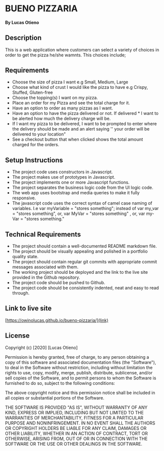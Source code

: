 # BUENO PIZZARIA
#### By Lucas Otieno
## Description
This is a web application where customers can select a variety of choices in order to get the pizza he/she wamnts. This choices include;
## Requirements
* Choose the size of pizza I want e.g Small, Medium, Large
* Choose what kind of crust I would like the pizza to have e.g Crispy, Stuffed, Gluten-free
* Choose the topping(s) I want on my pizza.
* Place an order for my Pizza and see the total charge for it.
* Have an option to order as many pizzas as I want.
* Have an option to have the pizza delivered or not.  If delivered * I want to be alerted how much the delivery charge will be.
* If I want my pizza to be delivered, I want to be prompted to enter where the delivery should be made and an alert saying '' your order will be delivered to your location"
* See a checkout button that when clicked shows the total amount charged for the orders.
## Setup Instructions
* The project code uses constructors in Javascript.
* The project makes use of prototypes in Javascript.
* The project implements one or more Javascript functions.
* The project separates the business logic code from the UI logic code.
* The web app uses bootstrap and media queries to make it fully responsive.
* The javascript code uses the correct syntax of camel case naming of variables. I.e var myVariable = "stores something"; instead of var my_var = "stores something", or, var MyVar = "stores something" , or,  var my-Var = "stores something."
## Technical Requirements
* The project should contain a well-documented README markdown file.
* The project should be visually appealing and polished in a portfolio quality state.
* The project should contain regular git commits with appropriate commit messages associated with them.
* The working project should be deployed and the link to the live site provided in the Github repository.
* The project code should be pushed to Github.
* The project code should be consistently indented, neat and easy to read through.
## Link to live site
[https://owinolucas.github.io/bueno-pizzaria/](link)
## License
Copyright (c) [2020] [Lucas Otieno]

Permission is hereby granted, free of charge, to any person obtaining a copy
of this software and associated documentation files (the "Software"), to deal
in the Software without restriction, including without limitation the rights
to use, copy, modify, merge, publish, distribute, sublicense, and/or sell
copies of the Software, and to permit persons to whom the Software is
furnished to do so, subject to the following conditions:

The above copyright notice and this permission notice shall be included in all
copies or substantial portions of the Software.

THE SOFTWARE IS PROVIDED "AS IS", WITHOUT WARRANTY OF ANY KIND, EXPRESS OR
IMPLIED, INCLUDING BUT NOT LIMITED TO THE WARRANTIES OF MERCHANTABILITY,
FITNESS FOR A PARTICULAR PURPOSE AND NONINFRINGEMENT. IN NO EVENT SHALL THE
AUTHORS OR COPYRIGHT HOLDERS BE LIABLE FOR ANY CLAIM, DAMAGES OR OTHER
LIABILITY, WHETHER IN AN ACTION OF CONTRACT, TORT OR OTHERWISE, ARISING FROM,
OUT OF OR IN CONNECTION WITH THE SOFTWARE OR THE USE OR OTHER DEALINGS IN THE
SOFTWARE.

